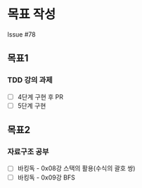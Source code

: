 # 목표 작성
Issue #78

## 목표1
### TDD 강의 과제
- [ ] 4단계 구현 후 PR
- [ ] 5단계 구현

## 목표2
### 자료구조 공부
- [ ] 바킹독 - 0x08강 스택의 활용(수식의 괄호 쌍)
- [ ] 바킹독 - 0x09강 BFS
